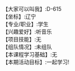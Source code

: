 【大家可以叫我】:D-615       
【坐标】:辽宁          
【专业/职业】:学生        
【兴趣爱好】:听音乐       
【项目技能】:无       
【组队情况】:未组队         
【本课程学习基础】:无            
【本期活动目标】:一起学习!        